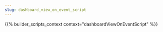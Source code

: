 ```yaml
---
slug: dashboard_view_on_event_script
---
```


{{% builder_scripts_context context="dashboardViewOnEventScript" %}}

